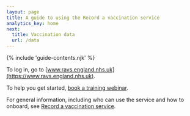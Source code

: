 ```yaml
---
layout: page
title: A guide to using the Record a vaccination service
analytics_key: home
next:
  title: Vaccination data
  url: /data
---
```


{% include 'guide-contents.njk' %}


To log in, go to [www.ravs.england.nhs.uk](https://www.ravs.england.nhs.uk).

To help you get started, [book a training webinar](https://outlook.office365.com/book/agemAppsTrainingRAVSTrainingRAVS@nhs.onmicrosoft.com/).

For general information, including who can use the service and how to onboard, see [Record a vaccination service](https://digital.nhs.uk/services/vaccinations-point-of-care/record-a-vaccination-service).




